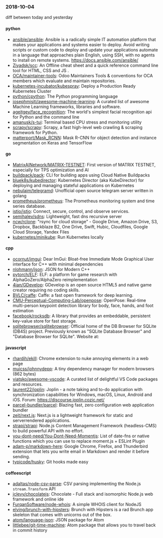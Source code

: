 ### 2018-10-04
diff between today and yesterday

#### python
* [ansible/ansible](https://github.com/ansible/ansible): Ansible is a radically simple IT automation platform that makes your applications and systems easier to deploy. Avoid writing scripts or custom code to deploy and update your applications  automate in a language that approaches plain English, using SSH, with no agents to install on remote systems. https://docs.ansible.com/ansible/
* [Ziyadsk/scc](https://github.com/Ziyadsk/scc): An Offline cheat sheet and a quick reference command line tool for HTML, CSS and JS .
* [OCA/maintainer-tools](https://github.com/OCA/maintainer-tools): Odoo Maintainers Tools & conventions for OCA members which evaluate and maintain repositories.
* [kubernetes-incubator/kubespray](https://github.com/kubernetes-incubator/kubespray): Deploy a Production Ready Kubernetes Cluster
* [python/cpython](https://github.com/python/cpython): The Python programming language
* [josephmisiti/awesome-machine-learning](https://github.com/josephmisiti/awesome-machine-learning): A curated list of awesome Machine Learning frameworks, libraries and software.
* [ageitgey/face_recognition](https://github.com/ageitgey/face_recognition): The world's simplest facial recognition api for Python and the command line
* [amanusk/s-tui](https://github.com/amanusk/s-tui): Terminal based CPU stress and monitoring utility
* [scrapy/scrapy](https://github.com/scrapy/scrapy): Scrapy, a fast high-level web crawling & scraping framework for Python.
* [matterport/Mask_RCNN](https://github.com/matterport/Mask_RCNN): Mask R-CNN for object detection and instance segmentation on Keras and TensorFlow

#### go
* [MatrixAINetwork/MATRIX-TESTNET](https://github.com/MatrixAINetwork/MATRIX-TESTNET): First version of MATRIX TESTNET, especially for TPS optimization and AI
* [buildpack/pack](https://github.com/buildpack/pack): CLI for building apps using Cloud Native Buildpacks
* [bluek8s/kubedirector](https://github.com/bluek8s/kubedirector): Kubernetes Director (aka KubeDirector) for deploying and managing stateful applications on Kubernetes
* [nebulaim/telegramd](https://github.com/nebulaim/telegramd): Unofficial open source telegram server written in golang
* [prometheus/prometheus](https://github.com/prometheus/prometheus): The Prometheus monitoring system and time series database.
* [istio/istio](https://github.com/istio/istio): Connect, secure, control, and observe services.
* [semihalev/sdns](https://github.com/semihalev/sdns): Lightweight, fast dns recursive server
* [ncw/rclone](https://github.com/ncw/rclone): "rsync for cloud storage" - Google Drive, Amazon Drive, S3, Dropbox, Backblaze B2, One Drive, Swift, Hubic, Cloudfiles, Google Cloud Storage, Yandex Files
* [kubernetes/minikube](https://github.com/kubernetes/minikube): Run Kubernetes locally

#### cpp
* [ocornut/imgui](https://github.com/ocornut/imgui): Dear ImGui: Bloat-free Immediate Mode Graphical User interface for C++ with minimal dependencies
* [nlohmann/json](https://github.com/nlohmann/json): JSON for Modern C++
* [pytorch/ELF](https://github.com/pytorch/ELF): ELF: a platform for game research with AlphaGoZero/AlphaZero reimplementation
* [4ian/GDevelop](https://github.com/4ian/GDevelop):  GDevelop is an open source HTML5 and native game creator requiring no coding skills.
* [BVLC/caffe](https://github.com/BVLC/caffe): Caffe: a fast open framework for deep learning.
* [CMU-Perceptual-Computing-Lab/openpose](https://github.com/CMU-Perceptual-Computing-Lab/openpose): OpenPose: Real-time multi-person keypoint detection library for body, face, hands, and foot estimation
* [facebook/rocksdb](https://github.com/facebook/rocksdb): A library that provides an embeddable, persistent key-value store for fast storage.
* [sqlitebrowser/sqlitebrowser](https://github.com/sqlitebrowser/sqlitebrowser): Official home of the DB Browser for SQLite (DB4S) project. Previously known as "SQLite Database Browser" and "Database Browser for SQLite". Website at:

#### javascript
* [rhardih/ekill](https://github.com/rhardih/ekill): Chrome extension to nuke annoying elements in a web page
* [muicss/johnnydepp](https://github.com/muicss/johnnydepp): A tiny dependency manager for modern browsers (862 bytes)
* [viatsko/awesome-vscode](https://github.com/viatsko/awesome-vscode):  A curated list of delightful VS Code packages and resources.
* [laurent22/joplin](https://github.com/laurent22/joplin): Joplin - a note taking and to-do application with synchronization capabilities for Windows, macOS, Linux, Android and iOS. Forum: https://discourse.joplin.cozic.net/
* [parcel-bundler/parcel](https://github.com/parcel-bundler/parcel):  Blazing fast, zero configuration web application bundler
* [zeit/next.js](https://github.com/zeit/next.js): Next.js is a lightweight framework for static and serverrendered applications.
* [strapi/strapi](https://github.com/strapi/strapi):  Node.js Content Management Framework (headless-CMS) to build powerful API with no effort.
* [you-dont-need/You-Dont-Need-Momentjs](https://github.com/you-dont-need/You-Dont-Need-Momentjs): List of date-fns or native functions which you can use to replace moment.js + ESLint Plugin
* [adam-p/markdown-here](https://github.com/adam-p/markdown-here): Google Chrome, Firefox, and Thunderbird extension that lets you write email in Markdown and render it before sending.
* [typicode/husky](https://github.com/typicode/husky):  Git hooks made easy

#### coffeescript
* [adaltas/node-csv-parse](https://github.com/adaltas/node-csv-parse): CSV parsing implementing the Node.js `stream.Transform` API
* [jclevy/chocolatejs](https://github.com/jclevy/chocolatejs): Chocolate - Full stack and isomorphic Node.js web framework and online ide
* [FurqanSoftware/node-whois](https://github.com/FurqanSoftware/node-whois): A simple WHOIS client for NodeJS
* [elving/brunch-with-hipsters](https://github.com/elving/brunch-with-hipsters): Brunch with Hipsters is a rad Brunch app skeleton that comes with unicorns out of the box.
* [atom/language-json](https://github.com/atom/language-json): JSON package for Atom
* [littlebee/git-time-machine](https://github.com/littlebee/git-time-machine): Atom package that allows you to travel back in commit history
